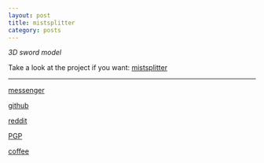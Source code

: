 ```yaml
---
layout: post
title: mistsplitter
category: posts
---
```


*3D sword model*

<script type="module" src="https://unpkg.com/@google/model-viewer/dist/model-viewer.min.js"></script>

<model-viewer alt="Mistsplitter. It is said that it can call upon the power of lightning itself to slice through the mountain mist and night fog." src="/images/Mistsplitter.glb" ar ar-modes="webxr scene-viewer quick-look" shadow-intensity="1" auto-rotate auto-rotate-delay="1" rotation-per-second="30deg" interaction-prompt="none" camera-controls></model-viewer>


Take a look at the project if you want:
[mistsplitter][mistsplitter]

---

[messenger][facebook]

[github][dqd]

[reddit][reddit]

[PGP][PGP]

[coffee][coffee]

[facebook]: https://www.m.me/dqdang1
[dqd]: https://github.com/dqdang
[reddit]: https://www.reddit.com/user/outsidefarmland
[PGP]: https://raw.githubusercontent.com/dqdang/dqdang.github.io/master/derek-dang.asc
[coffee]: https://www.buymeacoffee.com/dqdang
[mistsplitter]: https://github.com/dqdang/misty-rain
